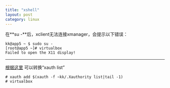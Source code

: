 ```yaml
---
title: "xshell"
layout: post
category: linux
---
```


在**su -**后，xclient无法连接xmanager，会提示以下错误：

```
kk@app5 ~ $ sudo su - 
[root@app5 ~]# virtualbox
Failed to open the X11 display!
```

---

[根据这里](http://blog.mobatek.net/post/how-to-keep-X11-display-after-su-or-sudo/)
可以转换“xauth list”

```
# xauth add $(xauth -f ~kk/.Xauthority list|tail -1)
# virtualbox
```
